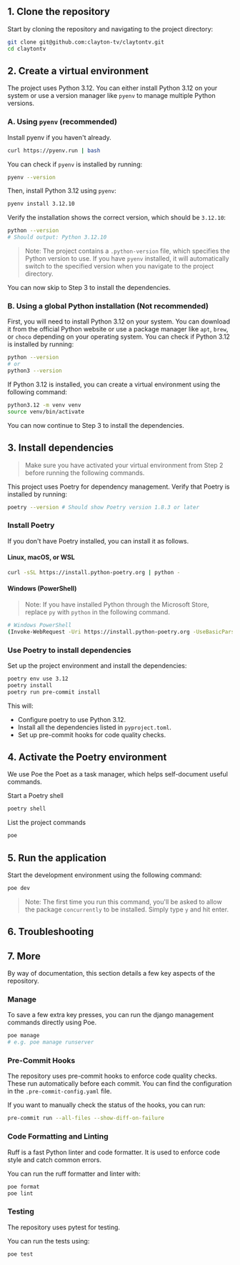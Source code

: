 ## 1. Clone the repository
Start by cloning the repository and navigating to the project directory:
```bash
git clone git@github.com:clayton-tv/claytontv.git
cd claytontv
```

## 2. Create a virtual environment
The project uses Python 3.12. You can either install Python 3.12 on your system or use a version manager like `pyenv` to manage multiple Python versions.

### A. Using `pyenv` (recommended)
Install pyenv if you haven't already.
```bash
curl https://pyenv.run | bash
```

You can check if `pyenv` is installed by running:
```bash
pyenv --version
```

Then, install Python 3.12 using `pyenv`:
```bash
pyenv install 3.12.10
```

Verify the installation shows the correct version, which should be `3.12.10`:
```bash
python --version 
# Should output: Python 3.12.10
```

> Note: The project contains a `.python-version` file, which specifies the Python version to use. If you have `pyenv` installed, it will automatically switch to the specified version when you navigate to the project directory.

You can now skip to Step 3 to install the dependencies.

### B. Using a global Python installation (Not recommended)
First, you will need to install Python 3.12 on your system. You can download it from the official Python website or use a package manager like `apt`, `brew`, or `choco` depending on your operating system.
You can check if Python 3.12 is installed by running:
```bash
python --version
# or
python3 --version
```
If Python 3.12 is installed, you can create a virtual environment using the following command:
```bash
python3.12 -m venv venv
source venv/bin/activate
```

You can now continue to Step 3 to install the dependencies.

## 3. Install dependencies
> Make sure you have activated your virtual environment from Step 2 before running the following commands.

This project uses Poetry for dependency management. Verify that Poetry is installed by running:
```bash
poetry --version # Should show Poetry version 1.8.3 or later
```

### Install Poetry
If you don't have Poetry installed, you can install it as follows.
#### Linux, macOS, or WSL
```bash
curl -sSL https://install.python-poetry.org | python -
```

#### Windows (PowerShell)
> Note: If you have installed Python through the Microsoft Store, replace `py` with `python` in the following command.
```bash
# Windows PowerShell
(Invoke-WebRequest -Uri https://install.python-poetry.org -UseBasicParsing).Content | py -
```
### Use Poetry to install dependencies
Set up the project environment and install the dependencies:
```bash
poetry env use 3.12
poetry install
poetry run pre-commit install
```

This will:
- Configure poetry to use Python 3.12.
- Install all the dependencies listed in `pyproject.toml`.
- Set up pre-commit hooks for code quality checks.

## 4. Activate the Poetry environment
We use Poe the Poet as a task manager, which helps self-document useful commands.

Start a Poetry shell
```bash
poetry shell
```

List the project commands
```bash
poe
```

## 5. Run the application
Start the development environment using the following command:
```bash
poe dev
```
> Note: The first time you run this command, you'll be asked to allow the package `concurrently` to be installed. Simply type `y` and hit enter.

## 6. Troubleshooting

## 7. More
By way of documentation, this section details a few key aspects of the repository.

### Manage
To save a few extra key presses, you can run the django management commands directly using Poe.
```bash
poe manage
# e.g. poe manage runserver
```

### Pre-Commit Hooks
The repository uses pre-commit hooks to enforce code quality checks. 
These run automatically before each commit.
You can find the configuration in the `.pre-commit-config.yaml` file.

If you want to manually check the status of the hooks, you can run:
```bash
pre-commit run --all-files --show-diff-on-failure
```

### Code Formatting and Linting
Ruff is a fast Python linter and code formatter. It is used to enforce code style and catch common errors.

You can run the ruff formatter and linter with:
```bash
poe format
poe lint
```

### Testing
The repository uses pytest for testing. 

You can run the tests using:
```bash
poe test
```